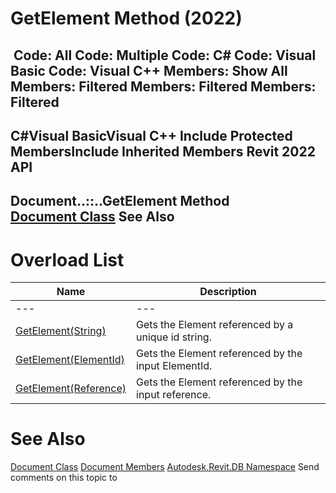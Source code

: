 # GetElement Method (2022)

﻿
 Code: All Code: Multiple Code: C# Code: Visual Basic Code: Visual C++  Members: Show All Members: Filtered Members: Filtered Members: Filtered   
---  
C#Visual BasicVisual C++
Include Protected MembersInclude Inherited Members
Revit 2022 API  
---  
Document..::..GetElement Method   
[Document Class](db03274b-a107-aa32-9034-f3e0df4bb1ec.md "Document Class") See Also  
---  
# Overload List
| Name | Description |
| --- | --- |
| --- | --- | --- |
| [GetElement(String)](b5a1473c-21c4-6c29-f1cf-26822c955260.md "GetElement Method \(String\)") | Gets the Element referenced by a unique id string. |
| [GetElement(ElementId)](d9848d7d-5917-2433-8454-f65f5ac03964.md "GetElement Method \(ElementId\)") | Gets the Element referenced by the input ElementId. |
| [GetElement(Reference)](4d674a3e-cd18-6b3d-b1b2-247713fe3c9f.md "GetElement Method \(Reference\)") | Gets the Element referenced by the input reference. |

# See Also
[Document Class](db03274b-a107-aa32-9034-f3e0df4bb1ec.md "Document Class")
[Document Members](9a38d78f-5d4f-b59b-52b4-197017d2038a.md "Document Members")
[Autodesk.Revit.DB Namespace](87546ba7-461b-c646-cbb1-2cb8f5bff8b2.md "Autodesk.Revit.DB Namespace")
Send comments on this topic to 